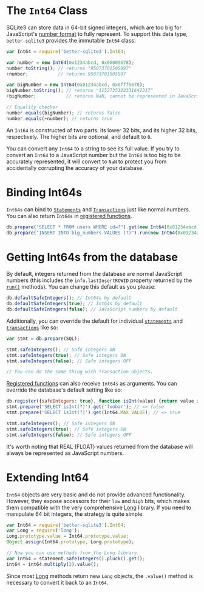 # The `Int64` Class

SQLite3 can store data in 64-bit signed integers, which are too big for JavaScript's [number format](https://en.wikipedia.org/wiki/IEEE_floating_point) to fully represent. To support this data type, `better-sqlite3` provides the immutable `Int64` class:

```js
var Int64 = require('better-sqlite3').Int64;

var number = new Int64(0x1234abcd, 0x00005678);
number.toString(); // returns "95073701505997"
+number;           // returns 95073701505997

var bigNumber = new Int64(0x01234abcd, 0x0fff5678);
bigNumber.toString(); // returns "1152735103331642317"
+bigNumber;           // returns NaN, cannot be represented in JavaScript

// Equality checker
number.equals(bigNumber); // returns false
number.equals(+number); // returns true
```

An `Int64` is constructed of two parts: its lower 32 bits, and its higher 32 bits, respectively. The higher bits are optional, and default to `0`.

You can convert any `Int64` to a string to see its full value. If you try to convert an `Int64` to a JavaScript number but the `Int64` is too big to be accurately represented, it will convert to `NaN` to protect you from accidentally corrupting the accuracy of your database.

# Binding Int64s

`Int64s` can bind to [`Statements`](https://github.com/JoshuaWise/better-sqlite3/wiki/API#class-statement) and [`Transactions`](https://github.com/JoshuaWise/better-sqlite3/wiki/API#class-transaction) just like normal numbers. You can also return `Int64s` in [registered functions](https://github.com/JoshuaWise/better-sqlite3/wiki/API#registeroptions-function---this).

```js
db.prepare("SELECT * FROM users WHERE id=?").get(new Int64(0x01234abcd, 0x0fff5678));
db.prepare("INSERT INTO big_numbers VALUES (?)").run(new Int64(0x01234abcd, 0x0fff5678));
```

# Getting Int64s from the database

By default, integers returned from the database are normal JavaScript numbers (this includes the `info.lastInsertROWID` property returned by the [`run()`](https://github.com/JoshuaWise/better-sqlite3/wiki/API#runbindparameters---object) methods). You can change this default as you please:

```js
db.defaultSafeIntegers(); // Int64s by default
db.defaultSafeIntegers(true); // Int64s by default
db.defaultSafeIntegers(false); // JavaScript numbers by default
```

Additionally, you can override the default for individual [`statements`](https://github.com/JoshuaWise/better-sqlite3/wiki/API#class-statement) and [`transactions`](https://github.com/JoshuaWise/better-sqlite3/wiki/API#class-transaction) like so:

```js
var stmt = db.prepare(SQL);

stmt.safeIntegers(); // Safe integers ON
stmt.safeIntegers(true); // Safe integers ON
stmt.safeIntegers(false); // Safe integers OFF

// You can do the same thing with Transaction objects.
```

[Registered functions](https://github.com/JoshuaWise/better-sqlite3/wiki/API#registeroptions-function---this) can also receive `Int64s` as arguments. You can override the database's default setting like so:

```js
db.register({safeIntegers: true}, function isInt(value) {return value instanceof Int64;});
stmt.prepare('SELECT isInt(?)').get('foobar'); // => false
stmt.prepare('SELECT isInt(?)').get(Int64.MAX_VALUE); // => true

stmt.safeIntegers(); // Safe integers ON
stmt.safeIntegers(true); // Safe integers ON
stmt.safeIntegers(false); // Safe integers OFF
```

It's worth noting that REAL (FLOAT) values returned from the database will always be represented as JavaScript numbers.

# Extending Int64

`Int64` objects are very basic and do not provide advanced functionality. However, they expose accessors for their `low` and `high` bits, which makes them compatible with the very comprehensive [Long](https://github.com/dcodeIO/long.js) library. If you need to manipulate 64 bit integers, the strategy is quite simple:

```js
var Int64 = require('better-sqlite3').Int64;
var Long = require('long');
Long.prototype.value = Int64.prototype.value;
Object.assign(Int64.prototype, Long.prototype);

// Now you can use methods from the Long library.
var int64 = statement.safeIntegers().pluck().get();
int64 = int64.multiply(2).value();
```

Since most [Long](https://github.com/dcodeIO/long.js) methods return new `Long` objects, the `.value()` method is necessary to convert it back to an `Int64`.
